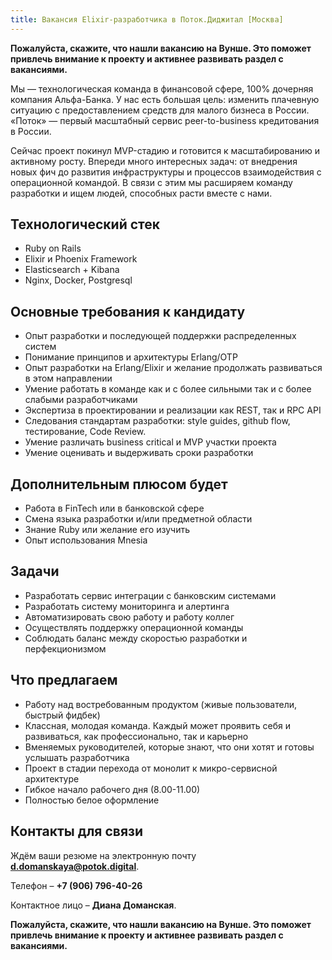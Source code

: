```yaml
---
title: Вакансия Elixir-разработчика в Поток.Диджитал [Москва]
---
```

**Пожалуйста, скажите, что нашли вакансию на Вунше. Это поможет привлечь внимание к проекту и активнее развивать раздел с вакансиями.**

Мы — технологическая команда в финансовой сфере, 100% дочерняя компания Альфа-Банка. У нас есть большая цель: изменить плачевную ситуацию с предоставлением средств для малого бизнеса в России. «Поток» — первый масштабный сервис peer-to-business кредитования в России.

Сейчас проект покинул MVP-стадию и готовится к масштабированию и активному росту. Впереди много интересных задач: от внедрения новых фич до развития инфраструктуры и процессов взаимодействия с операционной командой. В связи с этим мы расширяем команду разработки и ищем людей, способных расти вместе с нами.

## Технологический стек

- Ruby on Rails
- Elixir и Phoenix Framework
- Elasticsearch + Kibana
- Nginx, Docker, Postgresql

## Основные требования к кандидату

- Опыт разработки и последующей поддержки распределенных систем
- Понимание принципов и архитектуры Erlang/OTP
- Опыт разработки на Erlang/Elixir и желание продолжать развиваться в этом направлении
- Умение работать в команде как и с более сильными так и с более слабыми разработчиками
- Экспертиза в проектировании и реализации как REST, так и RPC API
- Следования стандартам разработки: style guides, github flow, тестирование, Code Review.
- Умение различать business critical и MVP участки проекта
- Умение оценивать и выдерживать сроки разработки

## Дополнительным плюсом будет

- Работа в FinTech или в банковской сфере
- Смена языка разработки и/или предметной области
- Знание Ruby или желание его изучить
- Опыт использования Mnesia

## Задачи

- Разработать сервис интеграции с банковским системами
- Разработать систему мониторинга и алертинга
- Автоматизировать свою работу и работу коллег
- Осуществлять поддержку операционной команды
- Соблюдать баланс между скоростью разработки и перфекционизмом

## Что предлагаем

- Работу над востребованным продуктом (живые пользователи, быстрый фидбек)
- Классная, молодая команда. Каждый может проявить себя и развиваться, как профессионально, так и карьерно
- Вменяемых руководителей, которые знают, что они хотят и готовы услышать разработчика
- Проект в стадии перехода от монолит к микро-сервисной архитектуре
- Гибкое начало рабочего дня (8.00-11.00)
- Полностью белое оформление

## Контакты для связи

Ждём ваши резюме на электронную почту **<d.domanskaya@potok.digital>**.

Телефон – **+7 (906) 796-40-26**

Контактное лицо – **Диана Доманская**.

**Пожалуйста, скажите, что нашли вакансию на Вунше. Это поможет привлечь внимание к проекту и активнее развивать раздел с вакансиями.**
